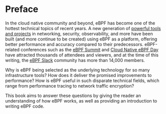 # Preface

In the cloud native community and beyond, eBPF has become one of the hottest technical topics of recent years. A new generation of [powerful tools and projects](https://ebpf.io/applications) in networking, security, observability, and more have been built (and more continue to be created) using eBPF as a platform, offering better performance and accuracy compared to their predecessors. eBPF-related conferences such as the [eBPF Summit](https://ebpf.io/summit-2022) and [Cloud Native eBPF Day](https://oreil.ly/q9-p3) have attracted thousands of attendees and viewers, and at the time of this writing, the [eBPF Slack](http://ebpf.io/slack) community has more than 14,000 members.

Why is eBPF being selected as the underlying technology for so many infrastructure tools? How does it deliver the promised improvements to performance? How is eBPF useful in such disparate technical fields, which range from performance tracing to network traffic encryption?

This book aims to answer these questions by giving the reader an understanding of how eBPF works, as well as providing an introduction to writing eBPF code.